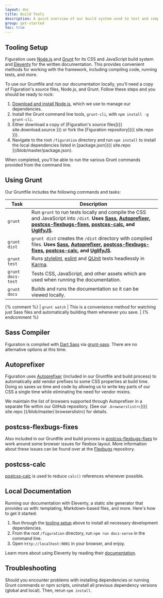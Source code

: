 ```yaml
---
layout: doc
title: Build Tools
description: A quick overview of our build system used to test and compile our source code into documentation, CSS, and JS.
group: get-started
toc: true
---
```


[sass]: http://sass-lang.com/
[dart-sass]: https://github.com/sass/dart-sass
[grunt-sass]: https://github.com/sindresorhus/grunt-sass
[autoprefixer]: https://github.com/postcss/autoprefixer
[postcss-flexbugs-fixes]: https://github.com/luisrudge/postcss-flexbugs-fixes
[postcss-calc]: https://github.com/postcss/postcss-calc
[qunit]: https://qunitjs.com/
[eslint]: https://eslint.org/
[stylelint]: https://stylelint.io/

## Tooling Setup

Figuration uses [Node.js](https://nodejs.org/) and [Grunt](https://gruntjs.com/) for its CSS and JavaScript build system and [Eleventy](http://11ty.dev) for the written documentation. This provides convenient methods for working with the framework, including compiling code, running tests, and more.

To use our Gruntfile and run our documentation locally, you'll need a copy of Figuration's source files, Node.js, and Grunt. Follow these steps and you should be ready to rock:

1. [Download and install Node.js](https://nodejs.org/en/download/), which we use to manage our dependencies.
2. Install the Grunt command line tools, `grunt-cli`, with `npm install -g grunt-cli`.
3. Either download a copy of [Figuration's source files]({{ site.download.source }}) or fork the [Figuration repository]({{ site.repo }}).
4. Navigate to the root `/figuration` directory and run `npm install` to install the local dependencies listed in [package.json]({{ site.repo }}/blob/master/package.json).

When completed, you'll be able to run the various Grunt commands provided from the command line.

## Using Grunt

Our Gruntfile includes the following commands and tasks:

| Task | Description |
| --- | --- |
| `grunt` | Run `grunt` to run tests locally and compile the CSS and JavaScript into `/dist`. **Uses [Sass][sass], [Autoprefixer][autoprefixer], [postcss-flexbugs-fixes][postcss-flexbugs-fixes], [postcss-calc][postcss-calc], and [UglifyJS](http://lisperator.net/uglifyjs/).** |
| `grunt dist` | `grunt dist` creates the `/dist` directory with compiled files. **Uses [Sass][sass], [Autoprefixer][autoprefixer], [postcss-flexbugs-fixes][postcss-flexbugs-fixes], [postcss-calc][postcss-calc], and [UglifyJS](http://lisperator.net/uglifyjs/).** |
| `grunt test` | Runs [stylelint][stylelint], [eslint][eslint] and [QUnit][qunit] tests headlessly in [Karma](https://karma-runner.github.io/). |
| `grunt docs-test` | Tests CSS, JavaScript, and other assets which are used when running the documentation. |
| `grunt docs` | Builds and runs the documentation so it can be viewed locally. |
{% comment %}
| `grunt watch` | This is a convenience method for watching just Sass files and automatically building them whenever you save. |
{% endcomment %}

## Sass Compiler

Figuration is compiled with [Dart Sass][dart-sass] via [grunt-sass][grunt-sass]. There are no alternative options at this time.

## Autoprefixer

Figuration uses [Autoprefixer][autoprefixer] (included in our Gruntfile and build process) to automatically add vendor prefixes to some CSS properties at build time. Doing so saves us time and code by allowing us to write key parts of our CSS a single time while eliminating the need for vendor mixins.

We maintain the list of browsers supported through Autoprefixer in a separate file within our GitHub repository. [See our `.browserslistrc`]({{ site.repo }}/blob/master/.browserslistrc) for details.

## postcss-flexbugs-fixes

Also included in our Gruntfile and build process is [postcss-flexbugs-fixes][postcss-flexbugs-fixes] to work around some browser issues for flexbox layout.  More information about these issues can be found over at the [Flexbugs](https://github.com/philipwalton/flexbugs) repository.

## postcss-calc

[postcss-calc][postcss-calc] is used to reduce `calc()` references whenever possible.

## Local Documentation

Running our documentation with Eleventy, a static site generator that provides us with: templating, Markdown-based files, and more. Here's how to get it started:

1. Run through the [tooling setup](#tooling-setup) above to install all necessary development dependencies.
2. From the root `/figuration` directory, run `npm run docs-serve` in the command line.
3. Open `http://localhost:9001` in your browser, and enjoy.

Learn more about using Eleventy by reading their [documentation](https://www.11ty.dev/docs/).

## Troubleshooting

Should you encounter problems with installing dependencies or running Grunt commands or npm scripts, uninstall all previous dependency versions (global and local). Then, rerun `npm install`.
